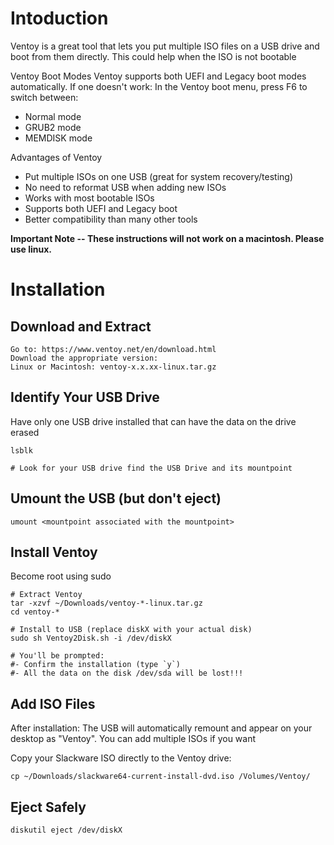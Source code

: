 # Intoduction
Ventoy is a great tool that lets you put multiple ISO files on a USB drive and boot from them directly.  This could help when the 
ISO is not bootable

Ventoy Boot Modes
Ventoy supports both UEFI and Legacy boot modes automatically. If one doesn't work: 
In the Ventoy boot menu, press F6 to switch between:

<ul>
<li>Normal mode</li>
<li>GRUB2 mode</li>
<li>MEMDISK mode</li>
</ul>

Advantages of Ventoy
<ul>
<li>Put multiple ISOs on one USB (great for system recovery/testing)</li>
<li>No need to reformat USB when adding new ISOs</li>
<li>Works with most bootable ISOs</li>
<li>Supports both UEFI and Legacy boot</li>
<li>Better compatibility than many other tools</li>
</ul>

<b>Important Note -- These instructions will not work on a macintosh.  Please use linux.</b>

# Installation 

## Download and Extract 

```
Go to: https://www.ventoy.net/en/download.html
Download the appropriate version:
Linux or Macintosh: ventoy-x.x.xx-linux.tar.gz
```

## Identify Your USB Drive

Have only one USB drive installed that can have the data on the drive erased

```
lsblk

# Look for your USB drive find the USB Drive and its mountpoint
```

## Umount the USB (but don't eject)

```
umount <mountpoint associated with the mountpoint>
```

## Install Ventoy

Become root using sudo <username>

```
# Extract Ventoy
tar -xzvf ~/Downloads/ventoy-*-linux.tar.gz
cd ventoy-*

# Install to USB (replace diskX with your actual disk)
sudo sh Ventoy2Disk.sh -i /dev/diskX

# You'll be prompted:
#- Confirm the installation (type `y`)
#- All the data on the disk /dev/sda will be lost!!!
```

## Add ISO Files
After installation:
The USB will automatically remount and appear on your desktop as "Ventoy".  You can add multiple ISOs if you want

Copy your Slackware ISO directly to the Ventoy drive:
```
cp ~/Downloads/slackware64-current-install-dvd.iso /Volumes/Ventoy/
```

## Eject Safely

```
diskutil eject /dev/diskX
```


